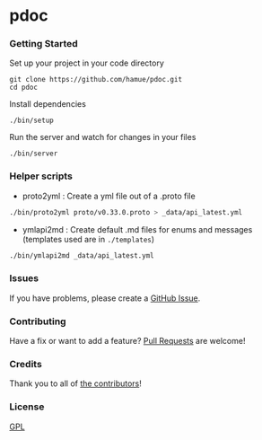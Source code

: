 # pdoc

### Getting Started

Set up your project in your code directory
```
git clone https://github.com/hamue/pdoc.git
cd pdoc
```

Install dependencies
```
./bin/setup
```

Run the server and watch for changes in your files
```
./bin/server
```

### Helper scripts

- proto2yml : Create a yml file out of a .proto file

```sh
./bin/proto2yml proto/v0.33.0.proto > _data/api_latest.yml
```

- ymlapi2md : Create default .md files for enums and messages (templates used are in `./templates`)

```sh
./bin/ymlapi2md _data/api_latest.yml
```

### Issues

If you have problems, please create a
[GitHub Issue](https://github.com/hamue/pdoc/issues).

### Contributing

Have a fix or want to add a feature?
[Pull Requests](https://github.com/hamue/pdoc/pulls) are welcome!

### Credits

Thank you to all of [the contributors](https://github.com/hamue/pdoc/contributors)!

### License

[GPL](LICENSE.md)
